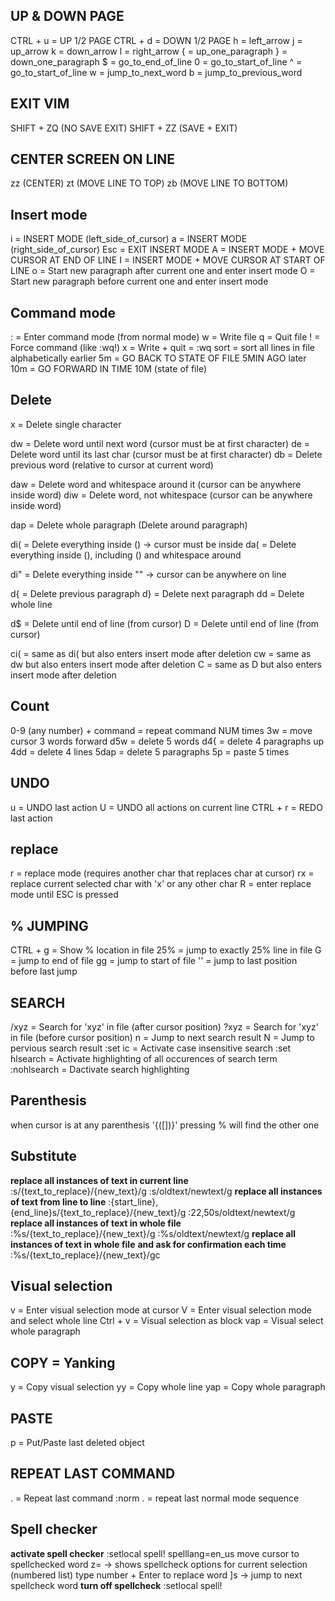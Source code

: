## UP & DOWN PAGE
CTRL + u = UP 1/2 PAGE
CTRL + d = DOWN 1/2 PAGE
h = left_arrow 
j = up_arrow
k = down_arrow
l = right_arrow
{ = up_one_paragraph
} = down_one_paragraph
$ = go_to_end_of_line
0 = go_to_start_of_line
^ = go_to_start_of_line
w = jump_to_next_word
b = jump_to_previous_word

## EXIT VIM
SHIFT + ZQ (NO SAVE EXIT)
SHIFT + ZZ (SAVE + EXIT)

## CENTER SCREEN ON LINE
zz (CENTER)
zt (MOVE LINE TO TOP)
zb (MOVE LINE TO BOTTOM)

## Insert mode
i   = INSERT MODE (left_side_of_cursor)
a   = INSERT MODE (right_side_of_cursor)
Esc = EXIT INSERT MODE
A = INSERT MODE + MOVE CURSOR AT END OF LINE
I = INSERT MODE + MOVE CURSOR AT START OF LINE
o = Start new paragraph after current one and enter insert mode
O = Start new paragraph before current one and enter insert mode

## Command mode
:   = Enter command mode (from normal mode)
w   = Write file
q   = Quit file
!   = Force command (like :wq!)
x   = Write + quit = :wq
sort = sort all lines in file alphabetically
earlier 5m = GO BACK TO STATE OF FILE 5MIN AGO
later 10m = GO FORWARD IN TIME 10M (state of file)

## Delete
x   = Delete single character

dw  = Delete word until next word (cursor must be at first character)
de  = Delete word until its last char (cursor must be at first character)
db  = Delete previous word (relative to cursor at current word)

daw = Delete word and whitespace around it (cursor can be anywhere inside word)
diw = Delete word, not whitespace (cursor can be anywhere inside word)

dap = Delete whole paragraph (Delete around paragraph)

di( = Delete everything inside () -> cursor must be inside
da( = Delete everything inside (), including () and whitespace around

di" = Delete everything inside "" -> cursor can be anywhere on line

d{  = Delete previous paragraph
d}  = Delete next paragraph
dd  = Delete whole line

d$  = Delete until end of line (from cursor)
D   = Delete until end of line (from cursor)

ci( = same as di( but also enters insert mode after deletion
cw  = same as dw but also enters insert mode after deletion
C   = same as D but also enters insert mode after deletion

## Count
0-9 (any number) + command = repeat command NUM times
3w = move cursor 3 words forward
d5w = delete 5 words
d4{ = delete 4 paragraphs up
4dd = delete 4 lines
5dap = delete 5 paragraphs
5p  = paste 5 times

## UNDO
u   = UNDO last action
U   = UNDO all actions on current line
CTRL + r = REDO last action

## replace
r   = replace mode (requires another char that replaces char at cursor)
rx  = replace current selected char with 'x' or any other char
R   = enter replace mode until ESC is pressed

## % JUMPING
CTRL + g  = Show % location in file
25%   = jump to exactly 25% line in file
G     = jump to end of file
gg    = jump to start of file
''    = jump to last position before last jump

## SEARCH
/xyz  = Search for 'xyz' in file (after cursor position)
?xyz  = Search for 'xyz' in file (before cursor position)
n     = Jump to next search result
N     = Jump to pervious search result
:set ic = Activate case insensitive search
:set hlsearch = Activate highlighting of all occurences of search term
:nohlsearch = Dactivate search highlighting

## Parenthesis
when cursor is at any parenthesis '{([])}'
pressing % will find the other one

## Substitute
**replace all instances of text in current line**
:s/{text_to_replace}/{new_text}/g
:s/oldtext/newtext/g
**replace all instances of text from line to line**
:{start_line},{end_line}s/{text_to_replace}/{new_text}/g
:22,50s/oldtext/newtext/g
**replace all instances of text in whole file**
:%s/{text_to_replace}/{new_text}/g
:%s/oldtext/newtext/g
**replace all instances of text in whole file**
**and ask for confirmation each time**
:%s/{text_to_replace}/{new_text}/gc

## Visual selection
v   = Enter visual selection mode at cursor
V   = Enter visual selection mode and select whole line
Ctrl + v = Visual selection as block
vap = Visual select whole paragraph

## COPY = Yanking 
y   = Copy visual selection
yy  = Copy whole line
yap = Copy whole paragraph

## PASTE
p   = Put/Paste last deleted object

## REPEAT LAST COMMAND
.   = Repeat last command
:norm . = repeat last normal mode sequence

## Spell checker
**activate spell checker**
:setlocal spell! spelllang=en_us
move cursor to spellchecked word 
z=    -> shows spellcheck options for current selection (numbered list)
type number + Enter to replace word
]s    -> jump to next spellcheck word
**turn off spellcheck**
:setlocal spell!